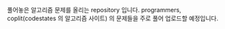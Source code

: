 풀어놓은 알고리즘 문제를 올리는 repository 입니다. 
programmers, coplit(codestates 의 알고리즘 사이트) 의 문제들을 주로 풀어 업로드할 예정입니다.

